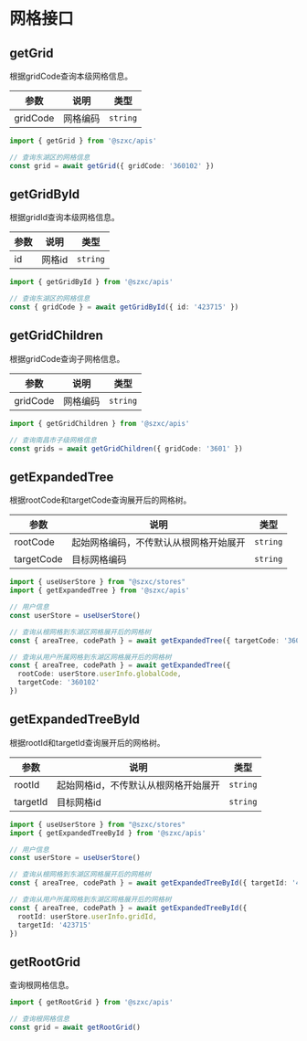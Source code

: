 # 网格接口

## getGrid

根据gridCode查询本级网格信息。

|参数|说明|类型|
| ----|---- |---- |
|gridCode|网格编码| `string` |

```ts
import { getGrid } from '@szxc/apis'

// 查询东湖区的网格信息
const grid = await getGrid({ gridCode: '360102' })
```

## getGridById

根据gridId查询本级网格信息。

|参数|说明|类型|
| ----|---- |---- |
|id|网格id| `string` |

```ts
import { getGridById } from '@szxc/apis'

// 查询东湖区的网格信息
const { gridCode } = await getGridById({ id: '423715' })
```

## getGridChildren

根据gridCode查询子网格信息。

|参数|说明|类型|
| ----|---- |---- |
|gridCode|网格编码| `string` |

```ts
import { getGridChildren } from '@szxc/apis'

// 查询南昌市子级网格信息
const grids = await getGridChildren({ gridCode: '3601' })
```

## getExpandedTree

根据rootCode和targetCode查询展开后的网格树。

|参数|说明|类型|
| ----|---- |---- |
|rootCode|起始网格编码，不传默认从根网格开始展开| `string` |
|targetCode|目标网格编码| `string` |

```ts
import { useUserStore } from "@szxc/stores"
import { getExpandedTree } from '@szxc/apis'

// 用户信息
const userStore = useUserStore()

// 查询从根网格到东湖区网格展开后的网格树
const { areaTree, codePath } = await getExpandedTree({ targetCode: '360102' })

// 查询从用户所属网格到东湖区网格展开后的网格树
const { areaTree, codePath } = await getExpandedTree({ 
  rootCode: userStore.userInfo.globalCode, 
  targetCode: '360102' 
})
```

## getExpandedTreeById

根据rootId和targetId查询展开后的网格树。

|参数|说明|类型|
| ----|---- |---- |
|rootId|起始网格id，不传默认从根网格开始展开| `string` |
|targetId|目标网格id| `string` |

```ts
import { useUserStore } from "@szxc/stores"
import { getExpandedTreeById } from '@szxc/apis'

// 用户信息
const userStore = useUserStore()

// 查询从根网格到东湖区网格展开后的网格树
const { areaTree, codePath } = await getExpandedTreeById({ targetId: '423715' })

// 查询从用户所属网格到东湖区网格展开后的网格树
const { areaTree, codePath } = await getExpandedTreeById({ 
  rootId: userStore.userInfo.gridId, 
  targetId: '423715' 
})
```

## getRootGrid

查询根网格信息。

```ts
import { getRootGrid } from '@szxc/apis'

// 查询根网格信息
const grid = await getRootGrid()
```